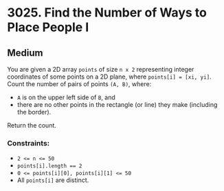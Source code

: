 # 3025. Find the Number of Ways to Place People I

## Medium

You are given a 2D array `points` of size `n x 2` representing integer coordinates of some points on a 2D plane, where
`points[i] = [xi, yi]`. Count the number of pairs of points `(A, B)`, where:

- `A` is on the upper left side of `B`, and
- there are no other points in the rectangle (or line) they make (including the border).

Return the count.

### Constraints:

- `2 <= n <= 50`
- `points[i].length == 2`
- `0 <= points[i][0], points[i][1] <= 50`
- All `points[i]` are distinct.
